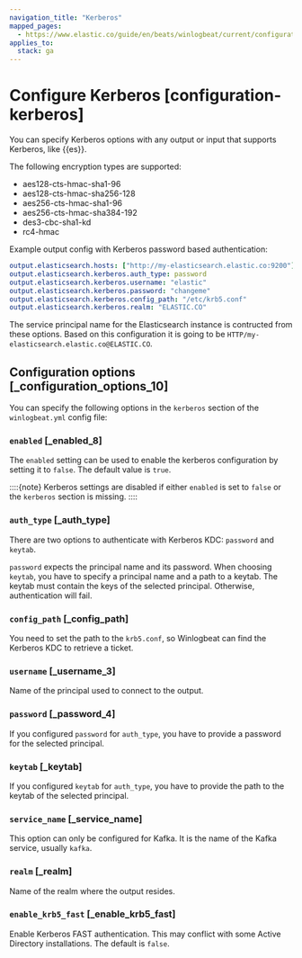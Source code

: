```yaml
---
navigation_title: "Kerberos"
mapped_pages:
  - https://www.elastic.co/guide/en/beats/winlogbeat/current/configuration-kerberos.html
applies_to:
  stack: ga
---
```


# Configure Kerberos [configuration-kerberos]


You can specify Kerberos options with any output or input that supports Kerberos, like {{es}}.

The following encryption types are supported:

* aes128-cts-hmac-sha1-96
* aes128-cts-hmac-sha256-128
* aes256-cts-hmac-sha1-96
* aes256-cts-hmac-sha384-192
* des3-cbc-sha1-kd
* rc4-hmac

Example output config with Kerberos password based authentication:

```yaml
output.elasticsearch.hosts: ["http://my-elasticsearch.elastic.co:9200"]
output.elasticsearch.kerberos.auth_type: password
output.elasticsearch.kerberos.username: "elastic"
output.elasticsearch.kerberos.password: "changeme"
output.elasticsearch.kerberos.config_path: "/etc/krb5.conf"
output.elasticsearch.kerberos.realm: "ELASTIC.CO"
```

The service principal name for the Elasticsearch instance is contructed from these options. Based on this configuration it is going to be `HTTP/my-elasticsearch.elastic.co@ELASTIC.CO`.


## Configuration options [_configuration_options_10]

You can specify the following options in the `kerberos` section of the `winlogbeat.yml` config file:


### `enabled` [_enabled_8]

The `enabled` setting can be used to enable the kerberos configuration by setting it to `false`. The default value is `true`.

::::{note}
Kerberos settings are disabled if either `enabled` is set to `false` or the `kerberos` section is missing.
::::



### `auth_type` [_auth_type]

There are two options to authenticate with Kerberos KDC: `password` and `keytab`.

`password` expects the principal name and its password. When choosing `keytab`, you have to specify a principal name and a path to a keytab. The keytab must contain the keys of the selected principal. Otherwise, authentication will fail.


### `config_path` [_config_path]

You need to set the path to the `krb5.conf`, so Winlogbeat can find the Kerberos KDC to retrieve a ticket.


### `username` [_username_3]

Name of the principal used to connect to the output.


### `password` [_password_4]

If you configured `password` for `auth_type`, you have to provide a password for the selected principal.


### `keytab` [_keytab]

If you configured `keytab` for `auth_type`, you have to provide the path to the keytab of the selected principal.


### `service_name` [_service_name]

This option can only be configured for Kafka. It is the name of the Kafka service, usually `kafka`.


### `realm` [_realm]

Name of the realm where the output resides.


### `enable_krb5_fast` [_enable_krb5_fast]

Enable Kerberos FAST authentication. This may conflict with some Active Directory installations. The default is `false`.

